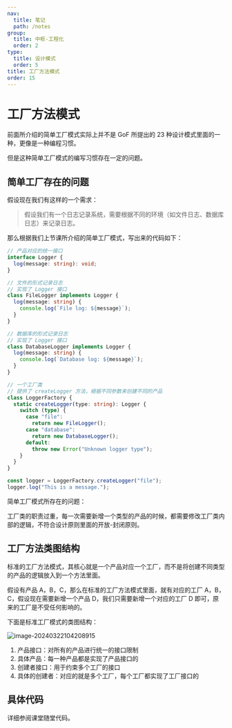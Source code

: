 ```yaml
---
nav:
  title: 笔记
  path: /notes
group:
  title: 中枢-工程化
  order: 2
type:
  title: 设计模式
  order: 5
title: 工厂方法模式
order: 15
---
```


# 工厂方法模式

前面所介绍的简单工厂模式实际上并不是 GoF 所提出的 23 种设计模式里面的一种，更像是一种编程习惯。

但是这种简单工厂模式的编写习惯存在一定的问题。



## 简单工厂存在的问题

假设现在我们有这样的一个需求：

>假设我们有一个日志记录系统，需要根据不同的环境（如文件日志、数据库日志）来记录日志。

那么根据我们上节课所介绍的简单工厂模式，写出来的代码如下：

```ts
// 产品对应的统一接口
interface Logger {
  log(message: string): void;
}

// 文件的形式记录日志
// 实现了 Logger 接口
class FileLogger implements Logger {
  log(message: string) {
    console.log(`File log: ${message}`);
  }
}

// 数据库的形式记录日志
// 实现了 Logger 接口
class DatabaseLogger implements Logger {
  log(message: string) {
    console.log(`Database log: ${message}`);
  }
}

// 一个工厂类
// 提供了 createLogger 方法，根据不同参数来创建不同的产品
class LoggerFactory {
  static createLogger(type: string): Logger {
    switch (type) {
      case "file":
        return new FileLogger();
      case "database":
        return new DatabaseLogger();
      default:
        throw new Error("Unknown logger type");
    }
  }
}

const logger = LoggerFactory.createLogger("file");
logger.log("This is a message.");
```

简单工厂模式所存在的问题：

工厂类的职责过重，每一次需要新增一个类型的产品的时候，都需要修改工厂类内部的逻辑，不符合设计原则里面的开放-封闭原则。



## 工厂方法类图结构

标准的工厂方法模式，其核心就是一个产品对应一个工厂，而不是将创建不同类型的产品的逻辑放入到一个方法里面。

假设有产品 A，B，C，那么在标准的工厂方法模式里面，就有对应的工厂 A，B，C，假设现在需要新增一个产品 D，我们只需要新增一个对应的工厂 D 即可，原来的工厂是不受任何影响的。

下面是标准工厂模式的类图结构：

![image-20240322104208915](https://xiejie-typora.oss-cn-chengdu.aliyuncs.com/2024-03-22-024209.png)

1. 产品接口：对所有的产品进行统一的接口限制
2. 具体产品：每一种产品都是实现了产品接口的
3. 创建者接口：用于约束多个工厂的接口
4. 具体的创建者：对应的就是多个工厂，每个工厂都实现了工厂接口的



## 具体代码

详细参阅课堂随堂代码。